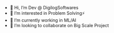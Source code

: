 - 👋 Hi, I’m Dev @ DigilogSoftwares
- 👀 I’m interested in Problem Solving⚡
- 🌱 I’m currently working in ML/AI
- 💞️ I’m looking to collaborate on Big Scale Project

<!---
Mobeen-Dev/Mobeen-Dev is a ✨ special ✨ repository because its `README.md` (this file) appears on your GitHub profile.
You can click the Preview link to take a look at your changes.
--->
